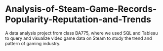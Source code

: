 # Analysis-of-Steam-Game-Records-Popularity-Reputation-and-Trends
A data analysis project from class BA775, where we used SQL and Tableau to query and visualize video game data on Steam to study the trend and pattern of gaming industry. 
